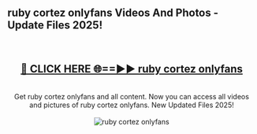 <h2>ruby cortez onlyfans Videos And Photos - Update Files 2025!</h2>
<br>
<div align="center">
<h2><a href="https://linkcuts.com/hfmhzwbr" rel="nofollow">🔴 CLICK HERE 🌐==►► ruby cortez onlyfans</a></h2>
<br>
Get ruby cortez onlyfans and all content. Now you can access all videos and pictures of ruby cortez onlyfans. New Updated Files 2025!
<br>
<br>
<a href="https://linkcuts.com/hfmhzwbr" rel="nofollow" data-target="animated-image.originalLink"><img src="https://i.ibb.co.com/WyWwxjT/player-gif2.gif" alt="ruby cortez onlyfans" style="max-width: 100%; display: inline-block;" data-target="animated-image.originalImage"></a>
</div>
<br>